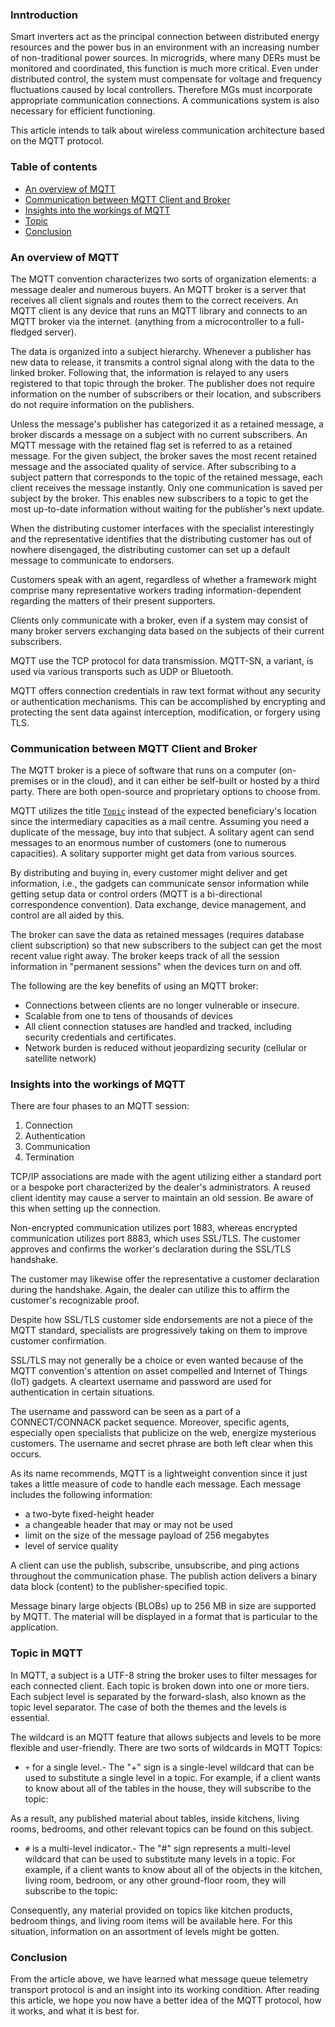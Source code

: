 ### Inntroduction 
Smart inverters act as the principal connection between distributed energy resources and the power bus in an environment with an increasing number of non-traditional power sources. In microgrids, where many DERs must be monitored and coordinated, this function is much more critical. Even under distributed control, the system must compensate for voltage and frequency fluctuations caused by local controllers. Therefore MGs must incorporate appropriate communication connections. A communications system is also necessary for efficient functioning.

This article intends to talk about wireless communication architecture based on the MQTT protocol.

### Table of contents

- [An overview of MQTT](#an-overview-of-mqtt)
- [Communication between MQTT Client and Broker](#communication-between-mqtt-client-and-broker)
- [Insights into the workings of MQTT](#insights-into-the-workings-of-mqtt)
- [Topic](#topic)
- [Conclusion](#conclusion)

### An overview of MQTT
The MQTT convention characterizes two sorts of organization elements: a message dealer and numerous buyers. An MQTT broker is a server that receives all client signals and routes them to the correct receivers. An MQTT client is any device that runs an MQTT library and connects to an MQTT broker via the internet. (anything from a microcontroller to a full-fledged server).

The data is organized into a subject hierarchy. Whenever a publisher has new data to release, it transmits a control signal along with the data to the linked broker. Following that, the information is relayed to any users registered to that topic through the broker. The publisher does not require information on the number of subscribers or their location, and subscribers do not require information on the publishers.

Unless the message's publisher has categorized it as a retained message, a broker discards a message on a subject with no current subscribers. An MQTT message with the retained flag set is referred to as a retained message. For the given subject, the broker saves the most recent retained message and the associated quality of service. After subscribing to a subject pattern that corresponds to the topic of the retained message, each client receives the message instantly. Only one communication is saved per subject by the broker. This enables new subscribers to a topic to get the most up-to-date information without waiting for the publisher's next update.

When the distributing customer interfaces with the specialist interestingly and the representative identifies that the distributing customer has out of nowhere disengaged, the distributing customer can set up a default message to communicate to endorsers. 

Customers speak with an agent, regardless of whether a framework might comprise many representative workers trading information-dependent regarding the matters of their present supporters.

Clients only communicate with a broker, even if a system may consist of many broker servers exchanging data based on the subjects of their current subscribers.

MQTT use the TCP protocol for data transmission. MQTT-SN, a variant, is used via various transports such as UDP or Bluetooth.

MQTT offers connection credentials in raw text format without any security or authentication mechanisms. This can be accomplished by encrypting and protecting the sent data against interception, modification, or forgery using TLS.

### Communication between MQTT Client and Broker
The MQTT broker is a piece of software that runs on a computer (on-premises or in the cloud), and it can either be self-built or hosted by a third party. There are both open-source and proprietary options to choose from.

MQTT utilizes the title [`Topic`](#topic)  instead of the expected beneficiary's location since the intermediary capacities as a mail centre. Assuming you need a duplicate of the message, buy into that subject. A solitary agent can send messages to an enormous number of customers (one to numerous capacities). A solitary supporter might get data from various sources. 

By distributing and buying in, every customer might deliver and get information, i.e., the gadgets can communicate sensor information while getting setup data or control orders (MQTT is a bi-directional correspondence convention). Data exchange, device management, and control are all aided by this.

The broker can save the data as retained messages (requires database client subscription) so that new subscribers to the subject can get the most recent value right away. The broker keeps track of all the session information in "permanent sessions" when the devices turn on and off.

The following are the key benefits of using an MQTT broker:

- Connections between clients are no longer vulnerable or insecure.
- Scalable from one to tens of thousands of devices
- All client connection statuses are handled and tracked, including security credentials and certificates.
- Network burden is reduced without jeopardizing security (cellular or satellite network)

### Insights into the workings of MQTT
There are four phases to an MQTT session:

1. Connection
2. Authentication
3. Communication
4. Termination

TCP/IP associations are made with the agent utilizing either a standard port or a bespoke port characterized by the dealer's administrators. A reused client identity may cause a server to maintain an old session. Be aware of this when setting up the connection.

Non-encrypted communication utilizes port 1883, whereas encrypted communication utilizes port 8883, which uses SSL/TLS. The customer approves and confirms the worker's declaration during the SSL/TLS handshake. 

The customer may likewise offer the representative a customer declaration during the handshake. Again, the dealer can utilize this to affirm the customer's recognizable proof.

 Despite how SSL/TLS customer side endorsements are not a piece of the MQTT standard, specialists are progressively taking on them to improve customer confirmation. 

SSL/TLS may not generally be a choice or even wanted because of the MQTT convention's attention on asset compelled and Internet of Things (IoT) gadgets. A cleartext username and password are used for authentication in certain situations. 

The username and password can be seen as a part of a CONNECT/CONNACK packet sequence. Moreover, specific agents, especially open specialists that publicize on the web, energize mysterious customers. The username and secret phrase are both left clear when this occurs. 

As its name recommends, MQTT is a lightweight convention since it just takes a little measure of code to handle each message. Each message includes the following information:
- a two-byte fixed-height header
- a changeable header that may or may not be used
- limit on the size of the message payload of 256 megabytes
- level of service quality

A client can use the publish, subscribe, unsubscribe, and ping actions throughout the communication phase. The publish action delivers a binary data block (content) to the publisher-specified topic.

Message binary large objects (BLOBs) up to 256 MB in size are supported by MQTT. The material will be displayed in a format that is particular to the application.

### Topic in MQTT
In MQTT, a subject is a UTF-8 string the broker uses to filter messages for each connected client. Each topic is broken down into one or more tiers. Each subject level is separated by the forward-slash, also known as the topic level separator. The case of both the themes and the levels is essential.

The wildcard is an MQTT feature that allows subjects and levels to be more flexible and user-friendly. There are two sorts of wildcards in MQTT Topics:

- `+` for a single level.- The "+" sign is a single-level wildcard that can be used to substitute a single level in a topic.
For example, if a client wants to know about all of the tables in the house, they will subscribe to the topic:

As a result, any published material about tables, inside kitchens, living rooms, bedrooms, and other relevant topics can be found on this subject.

- `#` is a multi-level indicator.- 
The "#" sign represents a multi-level wildcard that can be used to substitute many levels in a topic.
For example, if a client wants to know about all of the objects in the kitchen, living room, bedroom, or any other ground-floor room, they will subscribe to the topic:


Consequently, any material provided on topics like kitchen products, bedroom things, and living room items will be available here. For this situation, information on an assortment of levels might be gotten.

### Conclusion
From the article above, we have learned what message queue telemetry transport protocol is and an insight into its working condition. After reading this article, we hope you now have a better idea of the MQTT protocol, how it works, and what it is best for. 
